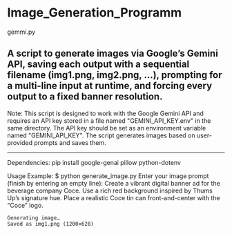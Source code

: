 # Image_Generation_Programm

gemmi.py

A script to generate images via Google’s Gemini API, saving each
output with a sequential filename (img1.png, img2.png, …), prompting
for a multi-line input at runtime, and forcing every output to a
fixed banner resolution. 
---------------------------------------------------------------------------------------------------------------------------------------------------
Note:
    This script is designed to work with the Google Gemini API and requires
    an API key stored in a file named "GEMINI_API_KEY.env" in the same directory.
    The API key should be set as an environment variable named "GEMINI_API_KEY".
    The script generates images based on user-provided prompts and saves them.

---------------------------------------------------------------------------------------------------------------------------------------------------
Dependencies:
    pip install google-genai pillow python-dotenv

Usage Example:
    $ python generate_image.py
    Enter your image prompt (finish by entering an empty line):
    Create a vibrant digital banner ad for the beverage company Coce.
    Use a rich red background inspired by Thums Up’s signature hue.
    Place a realistic Coce tin can front-and-center with the “Coce” logo.
    
    Generating image…
    Saved as img1.png (1200×628)
